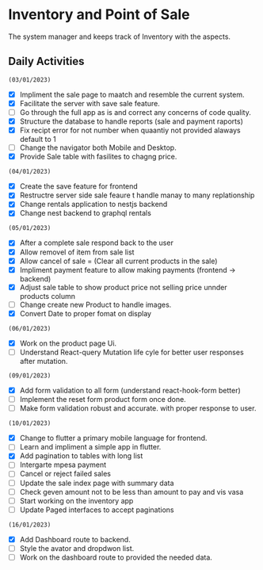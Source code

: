 # Inventory and Point of Sale
The system manager and keeps track of Inventory with the aspects.

## Daily Activities 
`(03/01/2023)`
  - [x] Impliment the sale page to maatch and resemble the current system.
  - [x] Facilitate the server with save sale feature.
  - [ ] Go through the full app as is and correct any concerns of code quality.
  - [x] Structure the database to handle reports (sale and payment raports)
  - [x] Fix recipt error for not number when quaantiy not provided alaways default to 1
  - [ ] Change the navigator both Mobile and Desktop.
  - [x] Provide Sale table with fasilites to chagng price.

`(04/01/2023)`
  - [x] Create the save feature for frontend
  - [x] Restructre server side sale feaure t handle manay to many replationship
  - [x] Change rentals application to nestjs backend 
  - [x] Change nest backend to graphql rentals

`(05/01/2023)`
  - [x] After a complete sale respond back to the user
  - [x] Allow removel of item from sale list
  - [x] Allow cancel of sale = (Clear all current products in the sale)
  - [x] Impliment payment feature to allow making payments (frontend -> backend)
  - [x] Adjust sale table to show product price not selling price unnder products column
  - [ ] Change create new Product to handle images.
  - [x] Convert Date to proper fomat on display

`(06/01/2023)`
  - [x] Work on the product page Ui.
  - [ ] Understand React-query Mutation life cyle for better user responses after mutation.

`(09/01/2023)`
  - [x] Add form validation to all form (understand react-hook-form better)
  - [ ] Implement  the reset form product form once done.
  - [ ] Make form validation robust and accurate. with proper response to user.

`(10/01/2023)`
  - [x] Change to flutter a primary mobile language for frontend.
  - [ ] Learn and impliment a simple app in flutter.
  - [x] Add pagination to tables with long list
  - [ ] Intergarte mpesa payment
  - [ ] Cancel or reject failed sales
  - [ ] Update the sale index page with summary data
  - [ ] Check geven amount not to be less than amount to pay and vis vasa
  - [ ] Start working on the inventory app
  - [ ] Update Paged interfaces to accept paginations 

`(16/01/2023)`
  - [x] Add Dashboard route to backend.
  - [ ] Style the avator and dropdwon list.
  - [ ] Work on the dashboard route to provided the needed data.
